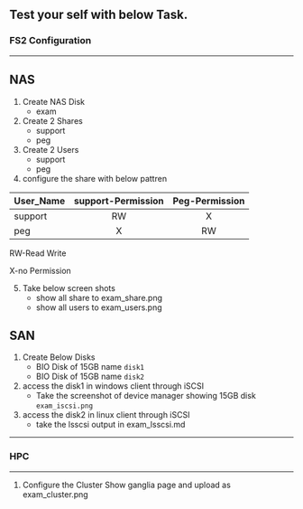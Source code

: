 ## Test your self with below  Task.

### FS2 Configuration
---
## NAS 

1. Create NAS Disk 
	- exam
2. Create 2 Shares 
	- support
	- peg
3. Create 2 Users
	- support
	- peg
4. configure the share with below pattren
<center>

|User_Name|support-Permission|Peg-Permission|
| :--------  | :---: | :---: |
| support    | RW    | X   |
| peg        | X     | RW  |

</center>
RW-Read Write

X-no Permission

5. Take below screen shots
	- show all share to exam_share.png
	- show all users to exam_users.png
		
## SAN

1. Create Below Disks
	- BIO Disk of 15GB name ```disk1```
	- BIO Disk of 15GB name ```disk2```
2. access the disk1 in windows client through iSCSI
	- Take the  screenshot of device  manager showing 15GB disk ```exam_iscsi.png```
3. access the disk2 in linux client through iSCSI
	- take the lsscsi output in exam_lsscsi.md

***

### HPC
---
1. Configure the Cluster Show ganglia page and  upload as exam_cluster.png

 	

